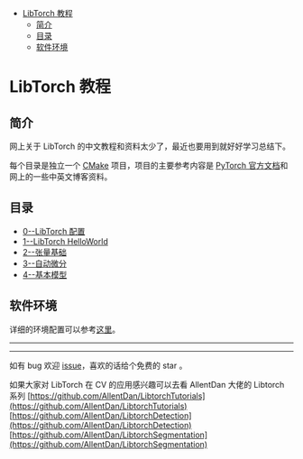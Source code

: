 - [LibTorch 教程](#libtorch-教程)
  - [简介](#简介)
  - [目录](#目录)
  - [软件环境](#软件环境)


#  LibTorch 教程 

## 简介
网上关于 LibTorch 的中文教程和资料太少了，最近也要用到就好好学习总结下。

每个目录是独立一个 [CMake](https://cmake.org/) 项目，项目的主要参考内容是 [PyTorch 官方文档](https://pytorch.org/docs/stable/index.html)和网上的一些中英文博客资料。


## 目录
* [0--LibTorch 配置](./chap0/)
* [1--LibTorch HelloWorld](./chap1/)
* [2--张量基础](./chap2/)
* [3--自动微分](./chap3/)
* [4--基本模型](./chap4/)


## 软件环境

详细的环境配置可以参考[这里](./chap0/)。


----------------
----------------

如有 bug 欢迎 [issue](https://github.com/clearhanhui/LearnLibTorch/issues)，喜欢的话给个免费的 star 。

如果大家对 LibTorch 在 CV 的应用感兴趣可以去看 AllentDan 大佬的 Libtorch 系列
[https://github.com/AllentDan/LibtorchTutorials](https://github.com/AllentDan/LibtorchTutorials)
[https://github.com/AllentDan/LibtorchDetection](https://github.com/AllentDan/LibtorchDetection)
[https://github.com/AllentDan/LibtorchSegmentation](https://github.com/AllentDan/LibtorchSegmentation)

